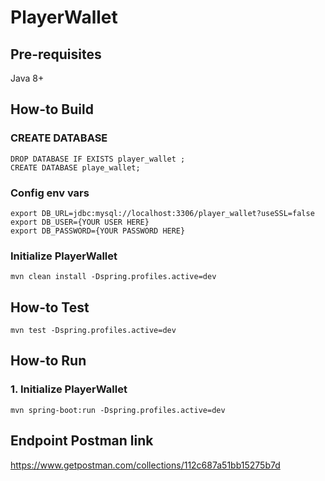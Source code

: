# PlayerWallet

## Pre-requisites
Java 8+

## How-to Build

### CREATE DATABASE
```
DROP DATABASE IF EXISTS player_wallet ;
CREATE DATABASE playe_wallet;
```

### Config env vars
```
export DB_URL=jdbc:mysql://localhost:3306/player_wallet?useSSL=false
export DB_USER={YOUR USER HERE}
export DB_PASSWORD={YOUR PASSWORD HERE}
```

### Initialize PlayerWallet
```mvn clean install -Dspring.profiles.active=dev```


## How-to Test
```mvn test -Dspring.profiles.active=dev```

## How-to Run

### 1. Initialize PlayerWallet
```mvn spring-boot:run -Dspring.profiles.active=dev```


## Endpoint Postman link
https://www.getpostman.com/collections/112c687a51bb15275b7d


